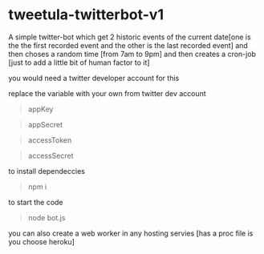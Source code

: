# tweetula-twitterbot-v1
A simple twitter-bot which get 2 historic events of the current date[one is the the first recorded event  and the other is the last recorded event] and then choses a random time [from 7am to 9pm] and then  creates a cron-job  [just to add a little bit of human factor to it]


you would need a twitter developer account for this 
 
 replace the variable with your own from twitter dev account
 >appKey 

 >appSecret 

>accessToken 

>accessSecret 

to install dependeccies 
>npm i 


to start the code 
>node bot.js



you can also create a web worker in any hosting servies [has a proc file is you choose heroku] 
